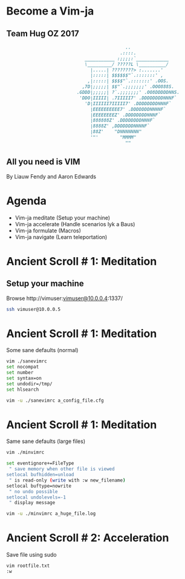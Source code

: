 # Become a Vim-ja
## Team Hug OZ 2017
```markdown
                                            ..
                                          .::::.
                             ___________ :;;;;:`____________
                             \_________/ ?????L \__________/
                               |.....| ????????> :.......'
                               |:::::| $$$$$$"`.:::::::' ,
                              ,|:::::| $$$$"`.:::::::' .OOS.
                            ,7D|;;;;;| $$"`.;;;;;;;' .OOO888S.
                          .GDDD|;;;;;| ?`.;;;;;;;' .OO8DDDDDNNS.
                           'DDO|IIIII| .7IIIII7' .DDDDDDDDNNNF`
                             'D|IIIIII7IIIII7' .DDDDDDDDNNNF`
                               |EEEEEEEEEE7' .DDDDDDDNNNNF`
                               |EEEEEEEEZ' .DDDDDDDDNNNF`
                               |888888Z' .DDDDDDDDNNNF`
                               |8888Z' ,DDDDDDDNNNNF`
                               |88Z'    "DNNNNNNN"
                               '"'        "MMMM"
                                            ""
```

## All you need is VIM

By Liauw Fendy and Aaron Edwards


# Agenda

- Vim-ja meditate   (Setup your machine)
- Vim-ja accelerate (Handle scenarios lyk a Baus)
- Vim-ja formulate  (Macros)
- Vim-ja navigate   (Learn teleportation)


# Ancient Scroll # 1: Meditation
## Setup your machine

Browse http://vimuser:vimuser@10.0.0.4:1337/

```sh
ssh vimuser@10.0.0.5
```


# Ancient Scroll # 1: Meditation
Some sane defaults (normal)

```sh
vim ./sanevimrc
set nocompat
set number
set syntax=on
set undodir=/tmp/
set hlsearch

vim -u ./sanevimrc a_config_file.cfg
```


# Ancient Scroll # 1: Meditation
Same sane defaults (large files)

```sh
vim ./minvimrc

set eventignore+=FileType
 " save memory when other file is viewed
setlocal bufhidden=unload
 " is read-only (write with :w new_filename)
setlocal buftype=nowrite
 " no undo possible
setlocal undolevels=-1
 " display message

vim -u ./minvimrc a_huge_file.log
```


# Ancient Scroll # 2: Acceleration
Save file using sudo

```sh
vim rootfile.txt
:w 
```



